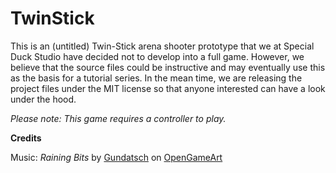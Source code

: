 # TwinStick
This is an (untitled) Twin-Stick arena shooter prototype that we at Special Duck Studio have decided not to develop into a full game. However, we believe that the source files could be instructive and may eventually use this as the basis for a tutorial series. In the mean time, we are releasing the project files under the MIT license so that anyone interested can have a look under the hood.

*Please note: This game requires a controller to play.*

**Credits**

Music: *Raining Bits* by [Gundatsch](https://opengameart.org/users/gundatsch) on [OpenGameArt](https://opengameart.org/content/raining-bits)
